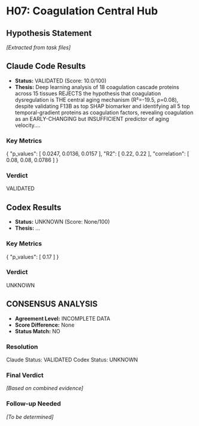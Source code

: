 # H07: Coagulation Central Hub

## Hypothesis Statement

*[Extracted from task files]*

## Claude Code Results

- **Status:** VALIDATED (Score: 10.0/100)
- **Thesis:** Deep learning analysis of 18 coagulation cascade proteins across 15 tissues REJECTS the hypothesis that coagulation dysregulation is THE central aging mechanism (R²=-19.5, ρ=0.08), despite validating F13B as top SHAP biomarker and identifying all 5 top temporal-gradient proteins as coagulation factors, revealing coagulation as an EARLY-CHANGING but INSUFFICIENT predictor of aging velocity....

### Key Metrics
{
  "p_values": [
    0.0247,
    0.0136,
    0.0157
  ],
  "R2": [
    0.22,
    0.22
  ],
  "correlation": [
    0.08,
    0.08,
    0.0786
  ]
}

### Verdict
VALIDATED


## Codex Results

- **Status:** UNKNOWN (Score: None/100)
- **Thesis:** ...

### Key Metrics
{
  "p_values": [
    0.17
  ]
}

### Verdict
UNKNOWN


## CONSENSUS ANALYSIS

- **Agreement Level:** INCOMPLETE DATA
- **Score Difference:** None
- **Status Match:** NO

### Resolution
Claude Status: VALIDATED
Codex Status: UNKNOWN

### Final Verdict
*[Based on combined evidence]*

### Follow-up Needed
*[To be determined]*

